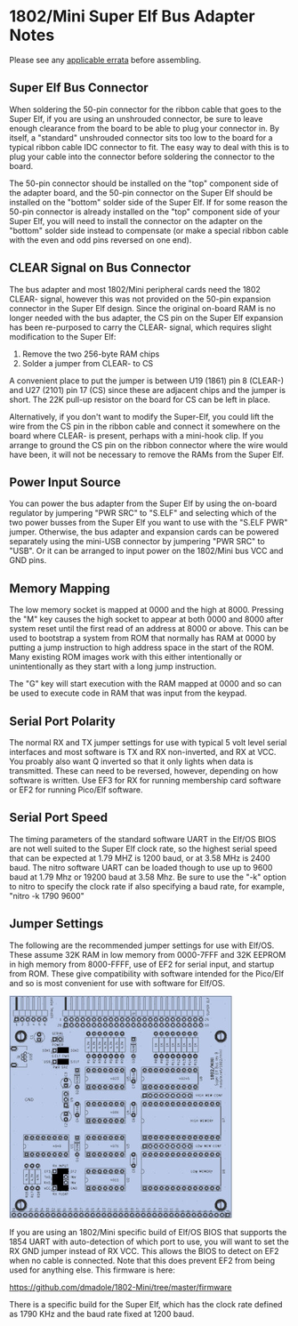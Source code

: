 # 1802/Mini Super Elf Bus Adapter Notes

Please see any [applicable errata](https://github.com/dmadole/1802-Mini-Processor/tree/main/notes) before assembling.

## Super Elf Bus Connector

When soldering the 50-pin connector for the ribbon cable that goes to the Super Elf, if you are using an unshrouded connector, be sure to leave enough clearance from the board to be able to plug your connector in. By itself, a "standard" unshrouded connector sits too low to the board for a typical ribbon cable IDC connector to fit. The easy way to deal with this is to plug your cable into the connector before soldering the connector to the board.

The 50-pin connector should be installed on the "top" component side of the adapter board, and the 50-pin connector on the Super Elf should be installed on the "bottom" solder side of the Super Elf. If for some reason the 50-pin connector is already installed on the "top" component side of your Super Elf, you will need to install the connector on the adapter on the "bottom" solder side instead to compensate (or make a special ribbon cable with the even and odd pins reversed on one end).

## CLEAR Signal on Bus Connector

The bus adapter and most 1802/Mini peripheral cards need the 1802 CLEAR- signal, however this was not provided on the 50-pin expansion connector in the Super Elf design. Since the original on-board RAM is no longer needed with the bus adapter, the CS pin on the Super Elf expansion has been re-purposed to carry the CLEAR- signal, which requires slight modification to the Super Elf:

1. Remove the two 256-byte RAM chips
2. Solder a jumper from CLEAR- to CS

A convenient place to put the jumper is between U19 (1861) pin 8 (CLEAR-) and U27 (2101) pin 17 (CS) since these are adjacent chips and the jumper is short. The 22K pull-up resistor on the board for CS can be left in place.

Alternatively, if you don't want to modify the Super-Elf, you could lift the wire from the  CS pin in the ribbon cable and connect it somewhere on the board where CLEAR- is present, perhaps with a mini-hook clip. If you arrange to ground the CS pin on the ribbon connector where the wire would have been, it will not be necessary to remove the RAMs from the Super Elf. 

## Power Input Source

You can power the bus adapter from the Super Elf by using the on-board regulator by jumpering "PWR SRC" to "S.ELF" and selecting which of the two power busses from the Super Elf you want to use with the "S.ELF PWR" jumper. Otherwise, the bus adapter and expansion cards can be powered separately using the mini-USB connector by jumpering "PWR SRC" to "USB". Or it can be arranged to input power on the 1802/Mini bus VCC and GND pins.

## Memory Mapping

The low memory socket is mapped at 0000 and the high at 8000. Pressing the "M" key causes the high socket to appear at both 0000 and 8000 after system reset until the first read of an address at 8000 or above. This can be used to bootstrap a system from ROM that normally has RAM at 0000 by putting a jump instruction to high address space in the start of the ROM. Many existing ROM images work with this either intentionally or unintentionally as they start with a long jump instruction.

The "G" key will start execution with the RAM mapped at 0000 and so can be used to execute code in RAM that was input from the keypad.

## Serial Port Polarity

The normal RX and TX jumper settings for use with typical 5 volt level serial interfaces and most software is TX and RX non-inverted, and RX at VCC. You proably also want Q inverted so that it only lights when data is transmitted. These can need to be reversed, however, depending on how software is written. Use EF3 for RX for running membership card software or EF2 for running Pico/Elf software.

## Serial Port Speed

The timing parameters of the standard software UART in the Elf/OS BIOS are not well suited to the Super Elf clock rate, so the highest serial speed that can be expected at 1.79 MHZ is 1200 baud, or at 3.58 MHz is 2400 baud. The nitro software UART can be loaded though to use up to 9600 baud at 1.79 Mhz or 19200 baud at 3.58 Mhz. Be sure to use the "-k" option to nitro to specify the clock rate if also specifying a baud rate, for example, "nitro -k 1790 9600"

## Jumper Settings

The following are the recommended jumper settings for use with Elf/OS. These assume 32K RAM in low memory from 0000-7FFF and 32K EEPROM in high memory from 8000-FFFF, use of EF2 for serial input, and startup from ROM. These give compatibility with software intended for the Pico/Elf and so is most convenient for use with software for Elf/OS.

![Super Elf Bus Adapter Jumpers](https://raw.githubusercontent.com/dmadole/1802-Mini-Super-Elf-Bus/main/photos/super-elf-bus-adapter-jumpers-elfos.jpg)

If you are using an 1802/Mini specific build of Elf/OS BIOS that supports the 1854 UART with auto-detection of which port to use, you will want to set the RX GND jumper instead of RX VCC. This allows the BIOS to detect on EF2 when no cable is connected. Note that this does prevent EF2 from being used for anything else. This firmware is here:

https://github.com/dmadole/1802-Mini/tree/master/firmware

There is a specific build for the Super Elf, which has the clock rate defined as 1790 KHz and the baud rate fixed at 1200 baud.
